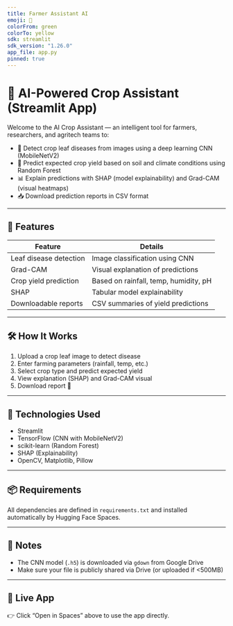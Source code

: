 ```yaml
---
title: Farmer Assistant AI
emoji: 🌾
colorFrom: green
colorTo: yellow
sdk: streamlit
sdk_version: "1.26.0"
app_file: app.py
pinned: true
---
```


# 🌿 AI-Powered Crop Assistant (Streamlit App)

Welcome to the AI Crop Assistant — an intelligent tool for farmers, researchers, and agritech teams to:

- 🦠 Detect crop leaf diseases from images using a deep learning CNN (MobileNetV2)  
- 🌾 Predict expected crop yield based on soil and climate conditions using Random Forest  
- 📊 Explain predictions with SHAP (model explainability) and Grad-CAM (visual heatmaps)  
- 📥 Download prediction reports in CSV format  

---

## 📂 Features

| Feature                  | Details                                     |
|--------------------------|---------------------------------------------|
| Leaf disease detection   | Image classification using CNN              |
| Grad-CAM                 | Visual explanation of predictions           |
| Crop yield prediction    | Based on rainfall, temp, humidity, pH       |
| SHAP                     | Tabular model explainability                |
| Downloadable reports     | CSV summaries of yield predictions          |

---

## 🛠 How It Works

1. Upload a crop leaf image to detect disease  
2. Enter farming parameters (rainfall, temp, etc.)  
3. Select crop type and predict expected yield  
4. View explanation (SHAP) and Grad-CAM visual  
5. Download report 📄  

---

## 🧠 Technologies Used

- Streamlit  
- TensorFlow (CNN with MobileNetV2)  
- scikit-learn (Random Forest)  
- SHAP (Explainability)  
- OpenCV, Matplotlib, Pillow  

---

## 📦 Requirements

All dependencies are defined in `requirements.txt` and installed automatically by Hugging Face Spaces.

---

## 📁 Notes

- The CNN model (`.h5`) is downloaded via `gdown` from Google Drive  
- Make sure your file is publicly shared via Drive (or uploaded if <500MB)

---

## 🚀 Live App

👉 Click “Open in Spaces” above to use the app directly.
